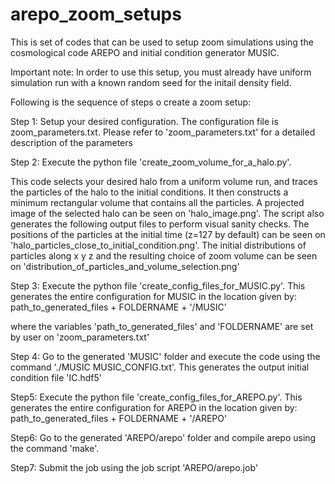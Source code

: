 # arepo_zoom_setups
This is set of codes that can be used to setup zoom simulations using the cosmological code AREPO and initial condition generator MUSIC.

Important note: In order to use this setup, you must already have uniform simulation run with a known random seed for the initail density field.

Following is the sequence of steps o create a zoom setup:

Step 1: Setup your desired configuration. The configuration file is zoom_parameters.txt. Please refer to 'zoom_parameters.txt' for a detailed description of the parameters

Step 2: Execute the python file 'create_zoom_volume_for_a_halo.py'. 

This code selects your desired halo from a uniform volume run, and traces the particles of the halo to the initial conditions. It then constructs a minimum rectangular volume that contains all the particles. A projected image of the selected halo can be seen on 'halo_image.png'. The script also generates the following output files to perform visual sanity checks. The positions of the particles at the initial time (z=127 by default) can be seen on 'halo_particles_close_to_initial_condition.png'. The initial distributions of particles along x y z and the resulting choice of zoom volume can be seen on 'distribution_of_particles_and_volume_selection.png'  
        
 Step 3:  Execute the python file 'create_config_files_for_MUSIC.py'. This generates the entire configuration for MUSIC in the location given by:        path_to_generated_files + FOLDERNAME  + '/MUSIC'
 
where the variables 'path_to_generated_files' and 'FOLDERNAME' are set by user on 'zoom_parameters.txt'

Step 4: Go to the generated 'MUSIC' folder and execute the code using the command './MUSIC MUSIC_CONFIG.txt'. This generates the output initial condition file 'IC.hdf5'

Step5:   Execute the python file 'create_config_files_for_AREPO.py'. This generates the entire configuration for AREPO in the location given by:        path_to_generated_files + FOLDERNAME  + '/AREPO'

Step6:  Go to the generated 'AREPO/arepo' folder and compile arepo using the command 'make'. 

Step7: Submit the job using the job script 'AREPO/arepo.job'
 
 
 






